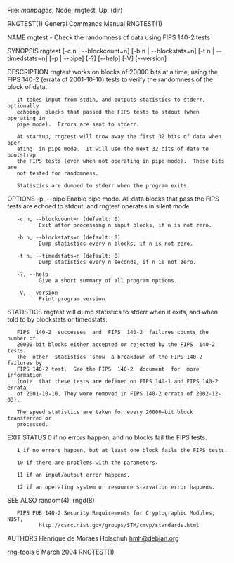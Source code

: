 File: *manpages*,  Node: rngtest,  Up: (dir)

RNGTEST(1)                  General Commands Manual                 RNGTEST(1)



NAME
       rngtest - Check the randomness of data using FIPS 140-2 tests


SYNOPSIS
       rngtest  [-c  n  |  --blockcount=n]  [-b  n  |  --blockstats=n] [-t n |
       --timedstats=n] [-p | --pipe] [-?] [--help] [-V] [--version]


DESCRIPTION
       rngtest works on blocks of 20000 bits at a time, using the  FIPS  140-2
       (errata  of  2001-10-10) tests to verify the randomness of the block of
       data.

       It takes input from stdin, and outputs statistics to stderr, optionally
       echoing  blocks that passed the FIPS tests to stdout (when operating in
       pipe mode).  Errors are sent to stderr.

       At startup, rngtest will trow away the first 32 bits of data when oper‐
       ating  in pipe mode.  It will use the next 32 bits of data to bootstrap
       the FIPS tests (even when not operating in pipe mode).  These bits  are
       not tested for randomness.

       Statistics are dumped to stderr when the program exits.


OPTIONS
       -p, --pipe
              Enable  pipe mode.  All data blocks that pass the FIPS tests are
              echoed to stdout, and rngtest operates in silent mode.

       -c n, --blockcount=n (default: 0)
              Exit after processing n input blocks, if n is not zero.

       -b n, --blockstats=n (default: 0)
              Dump statistics every n blocks, if n is not zero.

       -t n, --timedstats=n (default: 0)
              Dump statistics every n seconds, if n is not zero.

       -?, --help
              Give a short summary of all program options.

       -V, --version
              Print program version


STATISTICS
       rngtest will dump statistics to stderr when it exits, and when told  to
       by blockstats or timedstats.

       FIPS  140-2  successes  and  FIPS  140-2  failures counts the number of
       20000-bit blocks either accepted or rejected by the FIPS  140-2  tests.
       The  other  statistics  show  a breakdown of the FIPS 140-2 failures by
       FIPS 140-2 test.  See the FIPS  140-2  document  for  more  information
       (note  that these tests are defined on FIPS 140-1 and FIPS 140-2 errata
       of 2001-10-10. They were removed in FIPS 140-2 errata of 2002-12-03).

       The speed statistics are taken for every 20000-bit block transferred or
       processed.


EXIT STATUS
       0 if no errors happen, and no blocks fail the FIPS tests.

       1 if no errors happen, but at least one block fails the FIPS tests.

       10 if there are problems with the parameters.

       11 if an input/output error happens.

       12 if an operating system or resource starvation error happens.


SEE ALSO
       random(4), rngd(8)

       FIPS PUB 140-2 Security Requirements for Cryptographic Modules, NIST,
              http://csrc.nist.gov/groups/STM/cmvp/standards.html


AUTHORS
       Henrique de Moraes Holschuh <hmh@debian.org>




rng-tools 6                       March 2004                        RNGTEST(1)
